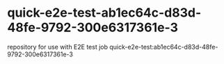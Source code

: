 # quick-e2e-test-ab1ec64c-d83d-48fe-9792-300e6317361e-3
repository for use with E2E test job quick-e2e-test:ab1ec64c-d83d-48fe-9792-300e6317361e-3
